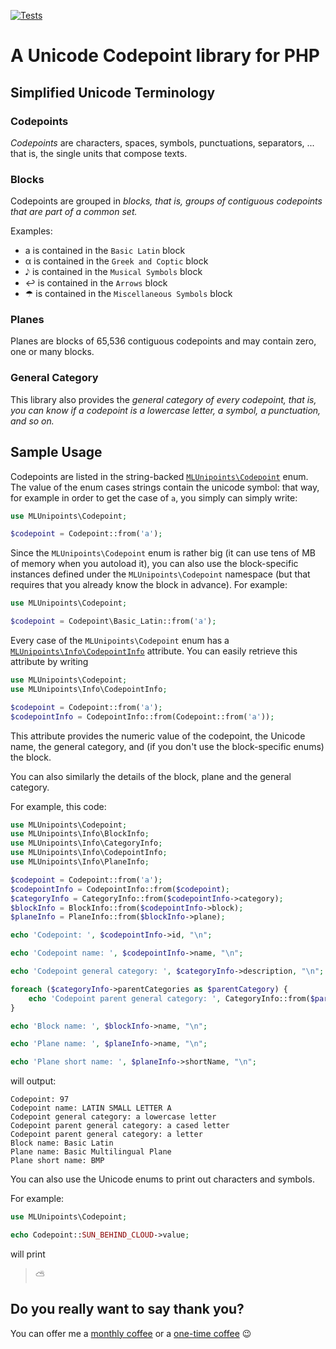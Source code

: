 [![Tests](https://github.com/mlocati/unipoints/actions/workflows/tests.yml/badge.svg)](https://github.com/mlocati/unipoints/actions/workflows/tests.yml)
# A Unicode Codepoint library for PHP

## Simplified Unicode Terminology

### Codepoints

<dfn>Codepoints</dfn> are characters, spaces, symbols, punctuations, separators, ... that is, the single units that compose texts.


### Blocks

Codepoints are grouped in <dfn>blocks<dfn>, that is, groups of contiguous codepoints that are part of a common set.

Examples:

- a is contained in the `Basic Latin` block
- &alpha; is contained in the `Greek and Coptic` block
- &#x1D160; is contained in the `Musical Symbols` block
- &#x21A9; is contained in the `Arrows` block
- &#x2602; is contained in the `Miscellaneous Symbols` block


### Planes

Planes are blocks of 65,536 contiguous codepoints and may contain zero, one or many blocks.

### General Category

This library also provides the <dfn>general category<dfn> of every codepoint, that is, you can know if a codepoint is a lowercase letter, a symbol, a punctuation, and so on.

## Sample Usage

Codepoints are listed in the string-backed [`MLUnipoints\Codepoint`](https://github.com/mlocati/unipoints/blob/main/src/Codepoint.php) enum.
The value of the enum cases strings contain the unicode symbol: that way, for example in order to get the case of `a`, you simply can simply write:

```php
use MLUnipoints\Codepoint;

$codepoint = Codepoint::from('a');
```

Since the `MLUnipoints\Codepoint` enum is rather big (it can use tens of MB of memory when you autoload it), you can also use the block-specific instances defined under the `MLUnipoints\Codepoint` namespace (but that requires that you already know the block in advance).
For example:

```php
use MLUnipoints\Codepoint;

$codepoint = Codepoint\Basic_Latin::from('a');
```

Every case of the `MLUnipoints\Codepoint` enum has a [`MLUnipoints\Info\CodepointInfo`](https://github.com/mlocati/unipoints/blob/main/src/Info/CategoryInfo.php) attribute.
You can easily retrieve this attribute by writing


```php
use MLUnipoints\Codepoint;
use MLUnipoints\Info\CodepointInfo;

$codepoint = Codepoint::from('a');
$codepointInfo = CodepointInfo::from(Codepoint::from('a'));
```

This attribute provides the numeric value of the codepoint, the Unicode name, the general category, and (if you don't use the block-specific enums) the block.

You can also similarly the details of the block, plane and the general category.

For example, this code:

```php
use MLUnipoints\Codepoint;
use MLUnipoints\Info\BlockInfo;
use MLUnipoints\Info\CategoryInfo;
use MLUnipoints\Info\CodepointInfo;
use MLUnipoints\Info\PlaneInfo;

$codepoint = Codepoint::from('a');
$codepointInfo = CodepointInfo::from($codepoint);
$categoryInfo = CategoryInfo::from($codepointInfo->category);
$blockInfo = BlockInfo::from($codepointInfo->block);
$planeInfo = PlaneInfo::from($blockInfo->plane);

echo 'Codepoint: ', $codepointInfo->id, "\n";

echo 'Codepoint name: ', $codepointInfo->name, "\n";

echo 'Codepoint general category: ', $categoryInfo->description, "\n";

foreach ($categoryInfo->parentCategories as $parentCategory) {
    echo 'Codepoint parent general category: ', CategoryInfo::from($parentCategory)->description, "\n";
}

echo 'Block name: ', $blockInfo->name, "\n";

echo 'Plane name: ', $planeInfo->name, "\n";

echo 'Plane short name: ', $planeInfo->shortName, "\n";

```

will output:

```
Codepoint: 97
Codepoint name: LATIN SMALL LETTER A
Codepoint general category: a lowercase letter
Codepoint parent general category: a cased letter
Codepoint parent general category: a letter
Block name: Basic Latin
Plane name: Basic Multilingual Plane
Plane short name: BMP
```

You can also use the Unicode enums to print out characters and symbols.

For example:

```php
use MLUnipoints\Codepoint;

echo Codepoint::SUN_BEHIND_CLOUD->value;

```

will print

> &#x26C5;

## Do you really want to say thank you?

You can offer me a [monthly coffee](https://github.com/sponsors/mlocati) or a [one-time coffee](https://paypal.me/mlocati) :wink:
